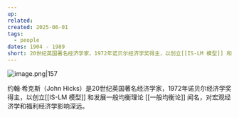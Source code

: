 ```yaml
---
up: 
related: 
created: 2025-06-01
tags:
  - people
dates: 1904 - 1989
short: 20世纪英国著名经济学家，1972年诺贝尔经济学奖得主，以创立[[IS-LM 模型]] 和发展一般均衡理论 [[一般均衡论]] 闻名，对宏观经济学和福利经济学影响深远。
---
```


![image.png|157](https://s1.vika.cn/space/2025/06/01/baa58af111de4abb9842161e1dcb2721)

约翰·希克斯（John Hicks）是20世纪英国著名经济学家，1972年诺贝尔经济学奖得主，以创立[[IS-LM 模型]] 和发展一般均衡理论 [[一般均衡论]] 闻名，对宏观经济学和福利经济学影响深远。